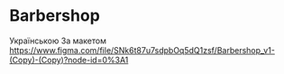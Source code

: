# Barbershop
Українською
За макетом https://www.figma.com/file/SNk6t87u7sdpbOq5dQ1zsf/Barbershop_v1-(Copy)-(Copy)?node-id=0%3A1
